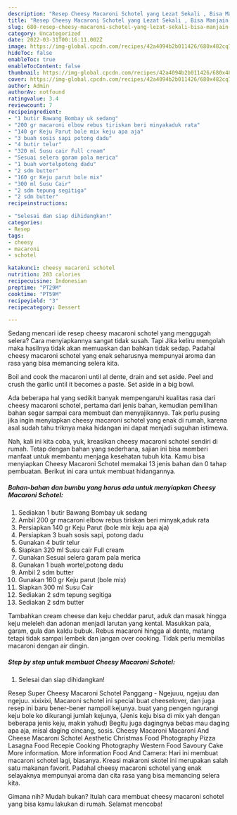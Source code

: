 ```yaml
---
description: "Resep Cheesy Macaroni Schotel yang Lezat Sekali , Bisa Manjain Lidah"
title: "Resep Cheesy Macaroni Schotel yang Lezat Sekali , Bisa Manjain Lidah"
slug: 680-resep-cheesy-macaroni-schotel-yang-lezat-sekali-bisa-manjain-lidah
category: Uncategorized
date: 2022-03-31T00:16:11.002Z
image: https://img-global.cpcdn.com/recipes/42a4094b2b011426/680x482cq70/cheesy-macaroni-schotel-foto-resep-utama.jpg
hideToc: false
enableToc: true
enableTocContent: false
thumbnail: https://img-global.cpcdn.com/recipes/42a4094b2b011426/680x482cq70/cheesy-macaroni-schotel-foto-resep-utama.jpg
cover: https://img-global.cpcdn.com/recipes/42a4094b2b011426/680x482cq70/cheesy-macaroni-schotel-foto-resep-utama.jpg
author: Admin
authorAv: notfound
ratingvalue: 3.4
reviewcount: 7
recipeingredient:
- "1 butir Bawang Bombay uk sedang"
- "200 gr macaroni elbow rebus tiriskan beri minyakaduk rata"
- "140 gr Keju Parut bole mix keju apa aja"
- "3 buah sosis sapi potong dadu"
- "4 butir telur"
- "320 ml Susu cair Full cream"
- "Sesuai selera garam pala merica"
- "1 buah wortelpotong dadu"
- "2 sdm butter"
- "160 gr Keju parut bole mix"
- "300 ml Susu Cair"
- "2 sdm tepung segitiga"
- "2 sdm butter"
recipeinstructions:

- "Selesai dan siap dihidangkan!"
categories:
- Resep
tags:
- cheesy
- macaroni
- schotel

katakunci: cheesy macaroni schotel 
nutrition: 203 calories
recipecuisine: Indonesian
preptime: "PT29M"
cooktime: "PT59M"
recipeyield: "3"
recipecategory: Dessert

---
```



Sedang mencari ide resep cheesy macaroni schotel yang menggugah selera? Cara menyiapkannya sangat tidak susah. Tapi Jika keliru mengolah maka hasilnya tidak akan memuaskan dan bahkan tidak sedap. Padahal cheesy macaroni schotel yang enak seharusnya mempunyai aroma dan rasa yang bisa memancing selera kita.


Boil and cook the macaroni until al dente, drain and set aside. Peel and crush the garlic until it becomes a paste. Set aside in a big bowl.

Ada beberapa hal yang sedikit banyak mempengaruhi kualitas rasa dari cheesy macaroni schotel, pertama dari jenis bahan, kemudian pemilihan bahan segar sampai cara membuat dan menyajikannya. Tak perlu pusing jika ingin menyiapkan cheesy macaroni schotel yang enak di rumah, karena asal sudah tahu triknya maka hidangan ini dapat menjadi suguhan istimewa.


Nah, kali ini kita coba, yuk, kreasikan cheesy macaroni schotel sendiri di rumah. Tetap dengan bahan yang sederhana, sajian ini bisa memberi manfaat untuk membantu menjaga kesehatan tubuh kita. Kamu bisa menyiapkan Cheesy Macaroni Schotel memakai 13 jenis bahan dan 0 tahap pembuatan. Berikut ini cara untuk membuat hidangannya.

<!--inarticleads1-->

##### Bahan-bahan dan bumbu yang harus ada untuk menyiapkan Cheesy Macaroni Schotel:

1. Sediakan 1 butir Bawang Bombay uk sedang
1. Ambil 200 gr macaroni elbow rebus tiriskan beri minyak,aduk rata
1. Persiapkan 140 gr Keju Parut (bole mix keju apa aja)
1. Persiapkan 3 buah sosis sapi, potong dadu
1. Gunakan 4 butir telur
1. Siapkan 320 ml Susu cair Full cream
1. Gunakan Sesuai selera garam pala merica
1. Gunakan 1 buah wortel,potong dadu
1. Ambil 2 sdm butter
1. Gunakan 160 gr Keju parut (bole mix)
1. Siapkan 300 ml Susu Cair
1. Sediakan 2 sdm tepung segitiga
1. Sediakan 2 sdm butter


Tambahkan cream cheese dan keju cheddar parut, aduk dan masak hingga keju meleleh dan adonan menjadi larutan yang kental. Masukkan pala, garam, gula dan kaldu bubuk. Rebus macaroni hingga al dente, matang tetapi tidak sampai lembek dan jangan over cooking. Tidak perlu membilas macaroni dengan air dingin. 

<!--inarticleads2-->

##### Step by step untuk membuat Cheesy Macaroni Schotel:


1. Selesai dan siap dihidangkan!

Resep Super Cheesy Macaroni Schotel Panggang - Ngejuuu, ngejuu dan ngejuu. xixixixi, Macaroni schotel ini special buat cheeselover, dan juga resep ini baru bener-bener nampoll kejunya. buat yang pengen ngurangi keju bole ko dikurangi jumlah kejunya, (Jenis keju bisa di mix yah dengan beberapa jenis keju, makin yahud) Begitu juga dagingnya bebas mau daging apa aja, misal daging cincang, sosis. Cheesy Macaroni Macaroni And Cheese Macaroni Schotel Aesthetic Christmas Food Photography Pizza Lasagna Food Recepie Cooking Photography Western Food Savoury Cake More information. More information Food And Camera: Hari ini membuat macaroni schotel lagi, biasanya. Kreasi makaroni skotel ini merupakan salah satu makanan favorit. Padahal cheesy macaroni schotel yang enak selayaknya mempunyai aroma dan cita rasa yang bisa memancing selera kita. 

Gimana nih? Mudah bukan? Itulah cara membuat cheesy macaroni schotel yang bisa kamu lakukan di rumah. Selamat mencoba!
